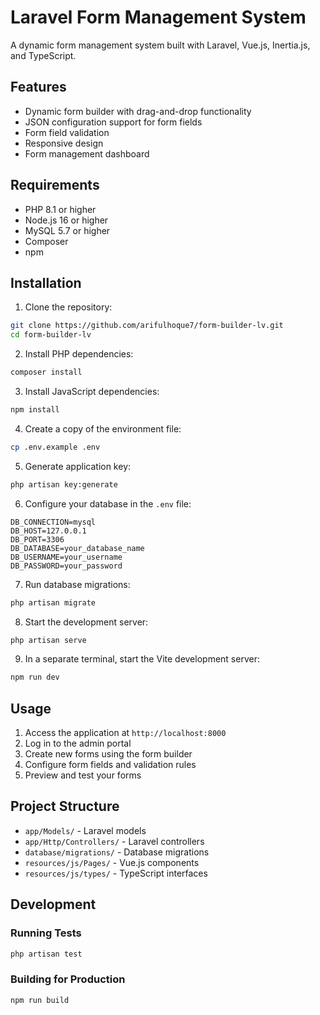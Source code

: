 # Laravel Form Management System

A dynamic form management system built with Laravel, Vue.js, Inertia.js, and TypeScript.

## Features

- Dynamic form builder with drag-and-drop functionality
- JSON configuration support for form fields
- Form field validation
- Responsive design
- Form management dashboard

## Requirements

- PHP 8.1 or higher
- Node.js 16 or higher
- MySQL 5.7 or higher
- Composer
- npm

## Installation

1. Clone the repository:
```bash
git clone https://github.com/arifulhoque7/form-builder-lv.git
cd form-builder-lv
```

2. Install PHP dependencies:
```bash
composer install
```

3. Install JavaScript dependencies:
```bash
npm install
```

4. Create a copy of the environment file:
```bash
cp .env.example .env
```

5. Generate application key:
```bash
php artisan key:generate
```

6. Configure your database in the `.env` file:
```
DB_CONNECTION=mysql
DB_HOST=127.0.0.1
DB_PORT=3306
DB_DATABASE=your_database_name
DB_USERNAME=your_username
DB_PASSWORD=your_password
```

7. Run database migrations:
```bash
php artisan migrate
```

8. Start the development server:
```bash
php artisan serve
```

9. In a separate terminal, start the Vite development server:
```bash
npm run dev
```

## Usage

1. Access the application at `http://localhost:8000`
2. Log in to the admin portal
3. Create new forms using the form builder
4. Configure form fields and validation rules
5. Preview and test your forms

## Project Structure

- `app/Models/` - Laravel models
- `app/Http/Controllers/` - Laravel controllers
- `database/migrations/` - Database migrations
- `resources/js/Pages/` - Vue.js components
- `resources/js/types/` - TypeScript interfaces

## Development

### Running Tests

```bash
php artisan test
```

### Building for Production

```bash
npm run build
```
